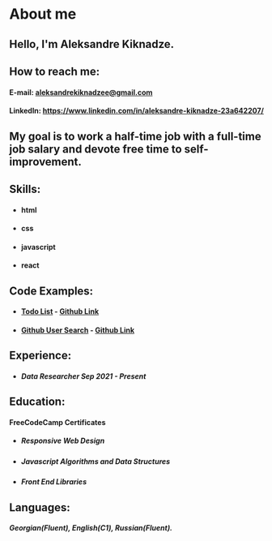 # About me
## Hello, I'm Aleksandre Kiknadze.
## How to reach me:
#### E-mail: aleksandrekiknadzee@gmail.com
#### LinkedIn: https://www.linkedin.com/in/aleksandre-kiknadze-23a642207/
## My goal is to work a half-time job with a full-time job salary and devote free time to self-improvement.
## Skills:
- ####  html
- #### css
- #### javascript
- #### react
## Code Examples:
- #### [Todo List](https://todo-e83p1f1ph-kiknalex.vercel.app/) - [Github Link](https://github.com/kiknalex/todo)
- #### [Github User Search](https://github-search-o8u5xvnx0-kiknalex.vercel.app/home) - [Github Link](https://github.com/kiknalex/github-search)
## Experience: 
- #####  Data Researcher Sep 2021 - Present
## Education:
#### FreeCodeCamp Certificates
- #####  Responsive Web Design
- #####  Javascript Algorithms and Data Structures
- #####  Front End Libraries
## Languages:
##### Georgian(Fluent), English(C1), Russian(Fluent).